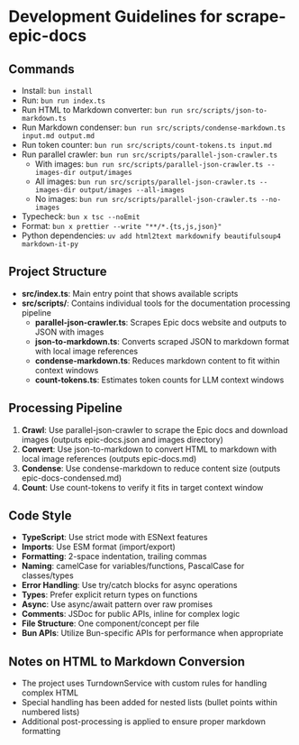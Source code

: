 # Development Guidelines for scrape-epic-docs

## Commands
- Install: `bun install`
- Run: `bun run index.ts`
- Run HTML to Markdown converter: `bun run src/scripts/json-to-markdown.ts`
- Run Markdown condenser: `bun run src/scripts/condense-markdown.ts input.md output.md`
- Run token counter: `bun run src/scripts/count-tokens.ts input.md`
- Run parallel crawler: `bun run src/scripts/parallel-json-crawler.ts`
  - With images: `bun run src/scripts/parallel-json-crawler.ts --images-dir output/images`
  - All images: `bun run src/scripts/parallel-json-crawler.ts --images-dir output/images --all-images`
  - No images: `bun run src/scripts/parallel-json-crawler.ts --no-images`
- Typecheck: `bun x tsc --noEmit`
- Format: `bun x prettier --write "**/*.{ts,js,json}"`
- Python dependencies: `uv add html2text markdownify beautifulsoup4 markdown-it-py`

## Project Structure
- **src/index.ts**: Main entry point that shows available scripts
- **src/scripts/**: Contains individual tools for the documentation processing pipeline
  - **parallel-json-crawler.ts**: Scrapes Epic docs website and outputs to JSON with images
  - **json-to-markdown.ts**: Converts scraped JSON to markdown format with local image references
  - **condense-markdown.ts**: Reduces markdown content to fit within context windows
  - **count-tokens.ts**: Estimates token counts for LLM context windows

## Processing Pipeline
1. **Crawl**: Use parallel-json-crawler to scrape the Epic docs and download images (outputs epic-docs.json and images directory)
2. **Convert**: Use json-to-markdown to convert HTML to markdown with local image references (outputs epic-docs.md)
3. **Condense**: Use condense-markdown to reduce content size (outputs epic-docs-condensed.md)
4. **Count**: Use count-tokens to verify it fits in target context window

## Code Style
- **TypeScript**: Use strict mode with ESNext features
- **Imports**: Use ESM format (import/export)
- **Formatting**: 2-space indentation, trailing commas
- **Naming**: camelCase for variables/functions, PascalCase for classes/types
- **Error Handling**: Use try/catch blocks for async operations
- **Types**: Prefer explicit return types on functions
- **Async**: Use async/await pattern over raw promises
- **Comments**: JSDoc for public APIs, inline for complex logic
- **File Structure**: One component/concept per file
- **Bun APIs**: Utilize Bun-specific APIs for performance when appropriate

## Notes on HTML to Markdown Conversion
- The project uses TurndownService with custom rules for handling complex HTML
- Special handling has been added for nested lists (bullet points within numbered lists)
- Additional post-processing is applied to ensure proper markdown formatting